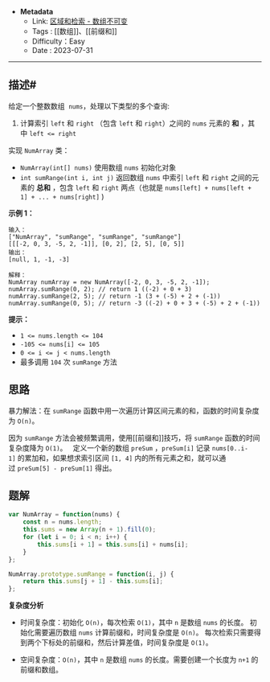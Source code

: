 - **Metadata**
	- Link:  [区域和检索 - 数组不可变](https://leetcode.cn/problems/range-sum-query-immutable/description/ "https://leetcode.cn/problems/range-sum-query-immutable/description/")
	- Tags : [[数组]]、[[前缀和]]
	- Difficulty：Easy
	- Date : 2023-07-31
---
## 描述#

给定一个整数数组  `nums`，处理以下类型的多个查询:

1. 计算索引 `left` 和 `right` （包含 `left` 和 `right`）之间的 `nums` 元素的 **和** ，其中 `left <= right`

实现 `NumArray` 类：

- `NumArray(int[] nums)` 使用数组 `nums` 初始化对象
- `int sumRange(int i, int j)` 返回数组 `nums` 中索引 `left` 和 `right` 之间的元素的 **总和** ，包含 `left` 和 `right` 两点（也就是 `nums[left] + nums[left + 1] + ... + nums[right]` )

**示例 1：**

```
输入：
["NumArray", "sumRange", "sumRange", "sumRange"]
[[[-2, 0, 3, -5, 2, -1]], [0, 2], [2, 5], [0, 5]]
输出：
[null, 1, -1, -3]

解释：
NumArray numArray = new NumArray([-2, 0, 3, -5, 2, -1]);
numArray.sumRange(0, 2); // return 1 ((-2) + 0 + 3)
numArray.sumRange(2, 5); // return -1 (3 + (-5) + 2 + (-1)) 
numArray.sumRange(0, 5); // return -3 ((-2) + 0 + 3 + (-5) + 2 + (-1))
```

**提示：**

- `1 <= nums.length <= 104`
- `-105 <= nums[i] <= 105`
- `0 <= i <= j < nums.length`
- 最多调用 `104` 次 `sumRange` 方法

## 思路

暴力解法：在 `sumRange` 函数中用一次遍历计算区间元素的和，函数的时间复杂度为 `O(n)`。

因为 `sumRange` 方法会被频繁调用，使用[[前缀和]]技巧，将 `sumRange` 函数的时间复杂度降为 `O(1)`。
 
定义一个新的数组 `preSum` ，`preSum[i]` 记录 `nums[0..i-1]` 的累加和，如果想求索引区间 `[1, 4]` 内的所有元素之和，就可以通过 `preSum[5] - preSum[1]` 得出。

## 题解

```js
var NumArray = function(nums) {
    const n = nums.length;
    this.sums = new Array(n + 1).fill(0);
    for (let i = 0; i < n; i++) {
        this.sums[i + 1] = this.sums[i] + nums[i];
    }
};

NumArray.prototype.sumRange = function(i, j) {
    return this.sums[j + 1] - this.sums[i];
};
```

**复杂度分析**

- 时间复杂度：初始化 `O(n)`，每次检索 `O(1)`，其中 `n` 是数组 `nums` 的长度。 初始化需要遍历数组 `nums` 计算前缀和，时间复杂度是 `O(n)`。 每次检索只需要得到两个下标处的前缀和，然后计算差值，时间复杂度是 `O(1)`。

- 空间复杂度：`O(n)`，其中 `n` 是数组 `nums` 的长度。需要创建一个长度为 `n+1` 的前缀和数组。